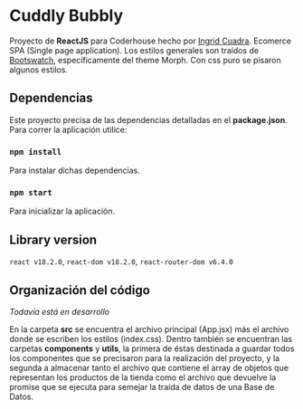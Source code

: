 # Cuddly Bubbly

Proyecto de **ReactJS** para Coderhouse hecho por [Ingrid Cuadra](https://github.com/ingridcuadra).
Ecomerce SPA (Single page application). Los estilos generales son traídos de [Bootswatch](https://bootswatch.com/), específicamente del theme Morph. Con css puro se pisaron algunos estilos.

## Dependencias

Este proyecto precisa de las dependencias detalladas en el **package.json**. Para correr la aplicación utilice:

### `npm install`

Para instalar dichas dependencias.

### `npm start`

Para inicializar la aplicación.

##  Library version

`react v18.2.0`, `react-dom v18.2.0`, `react-router-dom v6.4.0`

## Organización del código

*Todavía está en desarrollo*

En la carpeta **src** se encuentra el archivo principal (App.jsx) más el archivo donde se escriben los estilos (index.css). Dentro también se encuentran las carpetas **components** y **utils**, la primera de éstas destinada a guardar todos los componentes que se precisaron para la realización del proyecto, y la segunda a almacenar tanto el archivo que contiene el array de objetos que representan los productos de la tienda como el archivo que devuelve la promise que se ejecuta para semejar la traída de datos de una Base de Datos.